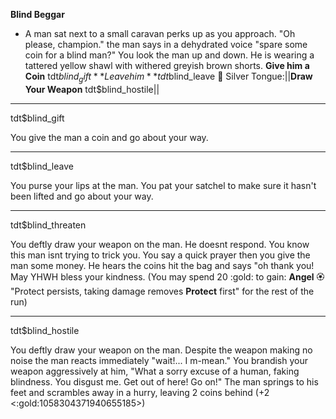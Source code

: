 **Blind Beggar**
- A man sat next to a small caravan perks up as you approach. "Oh please, champion." the man says in a dehydrated voice "spare some coin for a blind man?" You look the man up and down. He is wearing a tattered yellow shawl with withered greyish brown shorts.
**Give him a Coin** tdt$blind_gift
**Leave him** tdt$blind_leave
🔐 Silver Tongue:||**Draw Your Weapon** tdt$blind_hostile||

-------------
tdt$blind_gift

You give the man a coin and go about your way.

-------------
tdt$blind_leave

You purse your lips at the man. You pat your satchel to make sure it hasn't been lifted and go about your way.

-------------
tdt$blind_threaten

You deftly draw your weapon on the man. He doesnt respond. You know this man isnt trying to trick you. You say a quick prayer then you give the man some money. He hears the coins hit the bag and says "oh thank you! May YHWH bless your kindness. (You may spend 20 :gold: to gain: __Angel__ :rosette: "Protect persists, taking damage removes __Protect__ first" for the rest of the run)

-------------
tdt$blind_hostile

You deftly draw your weapon on the man. Despite the weapon making no noise the man reacts immediately "wait!... I m-mean." You brandish your weapon aggressively at him, "What a sorry excuse of a human, faking blindness. You disgust me. Get out of here! Go on!" The man springs to his feet and scrambles away in a hurry, leaving 2 coins behind (+2 <:gold:1058304371940655185>)
